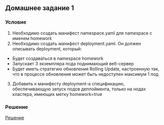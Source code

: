 ## Домашнее задание 1

### Условие
1) Необходимо создать манифест namespace.yaml для namespace с именем homework 
2) Необходимо создать манифест deployment.yaml. Он должен описывать deployment, который: 
 - Будет создаваться в namespace homework 
 - Запускает 3 экземпляра пода поднимающий веб-сервер 
- Будет иметь стратегию обновления Rolling Update, настроенную так, что в процессе обновления может быть недоступен максимум 1 под 
3) Добавить к манифесту deployment-a спецификацию, обеспечивающую запуск подов деплоймента, только на нодах кластера, имеющих метку homework=true
### Решение
[Решение](./work1/)